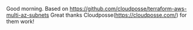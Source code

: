 Good morning.
Based on https://github.com/cloudposse/terraform-aws-multi-az-subnets
Great thanks Cloudposse(https://cloudposse.com/) for them work!
